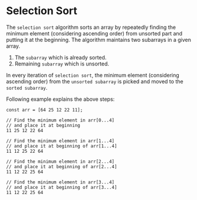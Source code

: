 # Selection Sort

The `selection sort` algorithm sorts an array by repeatedly finding the minimum element (considering ascending order) from unsorted part and putting it at the beginning. The algorithm maintains two subarrays in a given array.

1) The `subarray` which is already sorted.
2) Remaining `subarray` which is unsorted.

In every iteration of `selection sort`, the minimum element (considering ascending order) from the `unsorted subarray` is picked and moved to the `sorted subarray`.

Following example explains the above steps:

```
const arr = [64 25 12 22 11];

// Find the minimum element in arr[0...4]
// and place it at beginning
11 25 12 22 64

// Find the minimum element in arr[1...4]
// and place it at beginning of arr[1...4]
11 12 25 22 64

// Find the minimum element in arr[2...4]
// and place it at beginning of arr[2...4]
11 12 22 25 64

// Find the minimum element in arr[3...4]
// and place it at beginning of arr[3...4]
11 12 22 25 64 
```